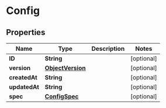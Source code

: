 
# Config

## Properties
Name | Type | Description | Notes
------------ | ------------- | ------------- | -------------
**ID** | **String** |  |  [optional]
**version** | [**ObjectVersion**](ObjectVersion.md) |  |  [optional]
**createdAt** | **String** |  |  [optional]
**updatedAt** | **String** |  |  [optional]
**spec** | [**ConfigSpec**](ConfigSpec.md) |  |  [optional]



